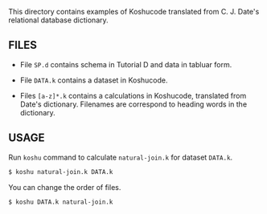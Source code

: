 This directory contains examples of Koshucode
translated from C. J. Date's relational database
dictionary.


FILES
----------------------

* File `SP.d` contains schema in Tutorial D
  and data in tabluar form.
  
* File `DATA.k` contains a dataset in Koshucode.
  
* Files `[a-z]*.k` contains a calculations in Koshucode,
  translated from Date's dictionary.
  Filenames are correspond to heading words in the dictionary.

  
USAGE
----------------------

Run `koshu` command to calculate `natural-join.k`
for dataset `DATA.k`.

``` sh
$ koshu natural-join.k DATA.k
```

You can change the order of files.

``` sh
$ koshu DATA.k natural-join.k
```

